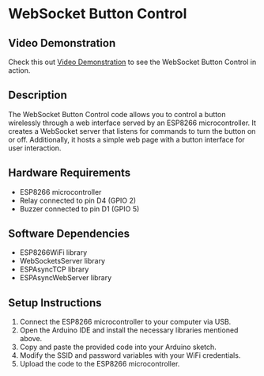 # WebSocket Button Control

## Video Demonstration
Check this out [Video Demonstration](https://www.dropbox.com/scl/fi/bhwhayw5pzsaq8l1o01bk/VID_20240430_162429.mp4?rlkey=pt3q5pkhtozs4dacati978z99&st=lgvf5v1u&dl=0) to see the WebSocket Button Control in action.

## Description
The WebSocket Button Control code allows you to control a button wirelessly through a web interface served by an ESP8266 microcontroller. It creates a WebSocket server that listens for commands to turn the button on or off. Additionally, it hosts a simple web page with a button interface for user interaction.

## Hardware Requirements
- ESP8266 microcontroller
- Relay connected to pin D4 (GPIO 2)
- Buzzer connected to pin D1 (GPIO 5)

## Software Dependencies
- ESP8266WiFi library
- WebSocketsServer library
- ESPAsyncTCP library
- ESPAsyncWebServer library

## Setup Instructions
1. Connect the ESP8266 microcontroller to your computer via USB.
2. Open the Arduino IDE and install the necessary libraries mentioned above.
3. Copy and paste the provided code into your Arduino sketch.
4. Modify the SSID and password variables with your WiFi credentials.
5. Upload the code to the ESP8266 microcontroller.
